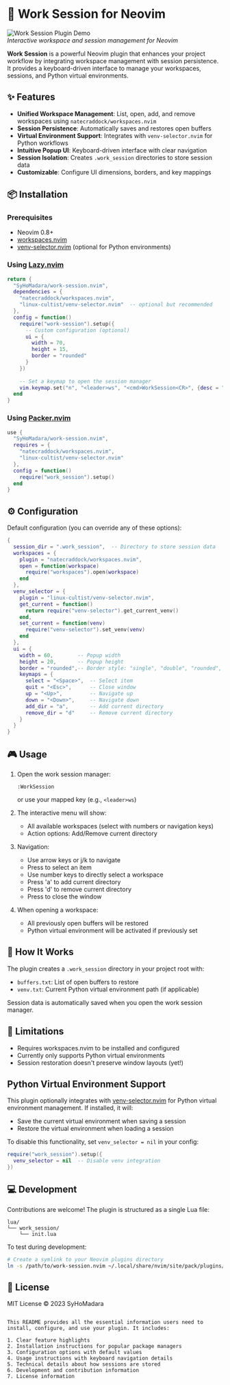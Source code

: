 # 🚀 Work Session for Neovim

![Work Session Plugin Demo](https://via.placeholder.com/800x400.png?text=Work+Session+Demo)  
*Interactive workspace and session management for Neovim*

**Work Session** is a powerful Neovim plugin that enhances your project workflow by integrating workspace management with session persistence. It provides a keyboard-driven interface to manage your workspaces, sessions, and Python virtual environments.

## ✨ Features

- **Unified Workspace Management**: List, open, add, and remove workspaces using `natecraddock/workspaces.nvim`
- **Session Persistence**: Automatically saves and restores open buffers
- **Virtual Environment Support**: Integrates with `venv-selector.nvim` for Python workflows
- **Intuitive Popup UI**: Keyboard-driven interface with clear navigation
- **Session Isolation**: Creates `.work_session` directories to store session data
- **Customizable**: Configure UI dimensions, borders, and key mappings

## 📦 Installation

### Prerequisites
- Neovim 0.8+
- [workspaces.nvim](https://github.com/natecraddock/workspaces.nvim)
- [venv-selector.nvim](https://github.com/linux-cultist/venv-selector.nvim) (optional for Python environments)

### Using [Lazy.nvim](https://github.com/folke/lazy.nvim)

```lua
return {
  "SyHoMadara/work-session.nvim",
  dependencies = {
    "natecraddock/workspaces.nvim",
    "linux-cultist/venv-selector.nvim"  -- optional but recommended
  },
  config = function()
    require("work-session").setup({
      -- Custom configuration (optional)
      ui = {
        width = 70,
        height = 15,
        border = "rounded"
      }
    })
    
    -- Set a keymap to open the session manager
    vim.keymap.set("n", "<leader>ws", "<cmd>WorkSession<CR>", {desc = "Open Work Session"})
  end
}
```

### Using [Packer.nvim](https://github.com/wbthomason/packer.nvim)

```lua
use {
  "SyHoMadara/work-session.nvim",
  requires = {
    "natecraddock/workspaces.nvim",
    "linux-cultist/venv-selector.nvim"
  },
  config = function()
    require("work_session").setup()
  end
}
```

## ⚙️ Configuration

Default configuration (you can override any of these options):

```lua
{
  session_dir = ".work_session",  -- Directory to store session data
  workspaces = {
    plugin = "natecraddock/workspaces.nvim",
    open = function(workspace) 
      require("workspaces").open(workspace) 
    end
  },
  venv_selector = {
    plugin = "linux-cultist/venv-selector.nvim",
    get_current = function() 
      return require("venv-selector").get_current_venv() 
    end,
    set_current = function(venv) 
      require("venv-selector").set_venv(venv) 
    end
  },
  ui = {
    width = 60,        -- Popup width
    height = 20,       -- Popup height
    border = "rounded",-- Border style: "single", "double", "rounded", "solid", "shadow"
    keymaps = {
      select = "<Space>",  -- Select item
      quit = "<Esc>",      -- Close window
      up = "<Up>",         -- Navigate up
      down = "<Down>",     -- Navigate down
      add_dir = "a",       -- Add current directory
      remove_dir = "d"     -- Remove current directory
    }
  }
}
```

## 🎮 Usage

1. Open the work session manager:
   ```
   :WorkSession
   ```
   or use your mapped key (e.g., `<leader>ws`)

2. The interactive menu will show:
   - All available workspaces (select with numbers or navigation keys)
   - Action options: Add/Remove current directory

3. Navigation:
   - Use arrow keys or j/k to navigate
   - Press <Space> to select an item
   - Use number keys to directly select a workspace
   - Press 'a' to add current directory
   - Press 'd' to remove current directory
   - Press <Esc> to close the window

4. When opening a workspace:
   - All previously open buffers will be restored
   - Python virtual environment will be activated if previously set

## 🧩 How It Works

The plugin creates a `.work_session` directory in your project root with:
- `buffers.txt`: List of open buffers to restore
- `venv.txt`: Current Python virtual environment path (if applicable)

Session data is automatically saved when you open the work session manager.

## 🚧 Limitations

- Requires workspaces.nvim to be installed and configured
- Currently only supports Python virtual environments
- Session restoration doesn't preserve window layouts (yet!)

## Python Virtual Environment Support

This plugin optionally integrates with [venv-selector.nvim](https://github.com/linux-cultist/venv-selector.nvim) for Python virtual environment management. If installed, it will:

- Save the current virtual environment when saving a session
- Restore the virtual environment when loading a session

To disable this functionality, set `venv_selector = nil` in your config:

```lua
require("work_session").setup({
  venv_selector = nil  -- Disable venv integration
})
```

## 💻 Development

Contributions are welcome! The plugin is structured as a single Lua file:

```
lua/
└── work_session/
    └── init.lua
```

To test during development:
```bash
# Create a symlink to your Neovim plugins directory
ln -s /path/to/work-session.nvim ~/.local/share/nvim/site/pack/plugins/start/work-session.nvim
```

## 📜 License

MIT License © 2023 SyHoMadara
```

This README provides all the essential information users need to install, configure, and use your plugin. It includes:

1. Clear feature highlights
2. Installation instructions for popular package managers
3. Configuration options with default values
4. Usage instructions with keyboard navigation details
5. Technical details about how sessions are stored
6. Development and contribution information
7. License information

